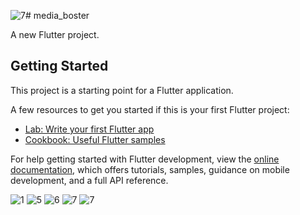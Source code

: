 ![7](https://github.com/BhargavsinhBarad/media_boster/assets/118417960/fb927a6c-3da1-4e41-9d50-e2634ff765f4)# media_boster

A new Flutter project.

## Getting Started

This project is a starting point for a Flutter application.

A few resources to get you started if this is your first Flutter project:

- [Lab: Write your first Flutter app](https://docs.flutter.dev/get-started/codelab)
- [Cookbook: Useful Flutter samples](https://docs.flutter.dev/cookbook)

For help getting started with Flutter development, view the
[online documentation](https://docs.flutter.dev/), which offers tutorials,
samples, guidance on mobile development, and a full API reference.

![1](https://github.com/BhargavsinhBarad/media_boster/assets/118417960/cf334d5e-d19d-4363-ae4b-efa90694d637)
![5](https://github.com/BhargavsinhBarad/media_boster/assets/118417960/4a9ffad6-0b7c-4586-94be-e926f91019ac)
![6](https://github.com/BhargavsinhBarad/media_boster/assets/118417960/54712c85-28f8-4609-b973-8996ba9e817b)
![7](https://github.com/BhargavsinhBarad/media_boster/assets/118417960/07fa73b5-a7fd-481b-94ce-3caf68eff986)
![7](https://github.com/BhargavsinhBarad/media_boster/assets/118417960/7877b6d2-61ab-48ec-b6ac-5bd22d271375)

